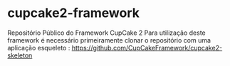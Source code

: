 cupcake2-framework
==================

Repositório Público do Framework CupCake 2
Para utilização deste framework é necessário primeiramente clonar o repositório com uma aplicação esqueleto : https://github.com/CupCakeFramework/cupcake2-skeleton
